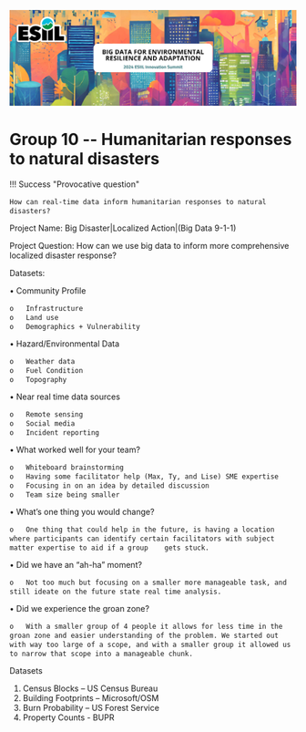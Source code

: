 ![](./assets/esiil_content/Summit_Header.png)

# Group 10 -- Humanitarian responses to natural disasters

!!! Success "Provocative question"

    How can real-time data inform humanitarian responses to natural disasters?


Project Name: Big Disaster|Localized Action|(Big Data 9-1-1)

Project Question: How can we use big data to inform more comprehensive localized disaster response?

Datasets: 

•	Community Profile
    
    o	Infrastructure
    o	Land use
    o	Demographics + Vulnerability

•	Hazard/Environmental Data
    
    o	Weather data
    o	Fuel Condition
    o	Topography


•	Near real time data sources
    
    o	Remote sensing
    o	Social media
    o	Incident reporting


•	What worked well for your team?

    o	Whiteboard brainstorming
    o	Having some facilitator help (Max, Ty, and Lise) SME expertise
    o	Focusing in on an idea by detailed discussion
    o	Team size being smaller


•	What’s one thing you would change?

    o	One thing that could help in the future, is having a location where participants can identify certain facilitators with subject matter expertise to aid if a group    gets stuck.  


•	Did we have an “ah-ha” moment?

    o	Not too much but focusing on a smaller more manageable task, and still ideate on the future state real time analysis. 


•	Did we experience the groan zone?

    o	With a smaller group of 4 people it allows for less time in the groan zone and easier understanding of the problem. We started out with way too large of a scope, and with a smaller group it allowed us to narrow that scope into a manageable chunk.


Datasets 

1.	Census Blocks – US Census Bureau 
2.	Building Footprints – Microsoft/OSM
3.	Burn Probability – US Forest Service
4.	Property Counts - BUPR 
    

